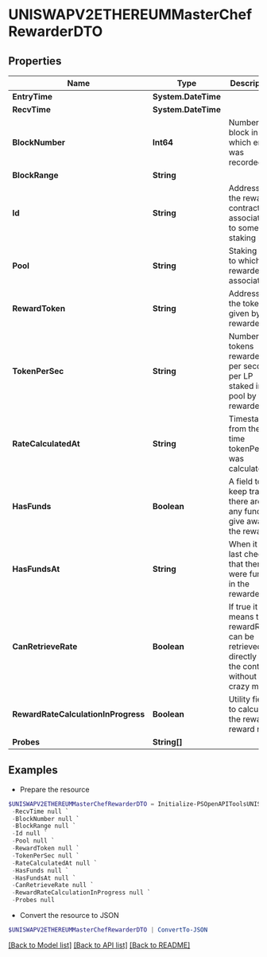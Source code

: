 # UNISWAPV2ETHEREUMMasterChefRewarderDTO
## Properties

Name | Type | Description | Notes
------------ | ------------- | ------------- | -------------
**EntryTime** | **System.DateTime** |  | [optional] 
**RecvTime** | **System.DateTime** |  | [optional] 
**BlockNumber** | **Int64** | Number of block in which entity was recorded. | [optional] 
**BlockRange** | **String** |  | [optional] 
**Id** | **String** | Address of the rewarder contract associated to some staking pool | [optional] 
**Pool** | **String** | Staking pool to which this rewarder is associated | [optional] 
**RewardToken** | **String** | Address of the token given by this rewarder | [optional] 
**TokenPerSec** | **String** | Number of tokens rewarded per second per LP staked in pool by this rewarder | [optional] 
**RateCalculatedAt** | **String** | Timestamp from the last time tokenPerSec was calculated | [optional] 
**HasFunds** | **Boolean** | A field to keep track if there are any funds to give away in the rewarder | [optional] 
**HasFundsAt** | **String** | When it was last checked that there were funds in the rewarder | [optional] 
**CanRetrieveRate** | **Boolean** | If true it means the rewardRate can be retrieved directly from the contract, without crazy math | [optional] 
**RewardRateCalculationInProgress** | **Boolean** | Utility field to calculate the rewarder reward rate | [optional] 
**Probes** | **String[]** |  | [optional] 

## Examples

- Prepare the resource
```powershell
$UNISWAPV2ETHEREUMMasterChefRewarderDTO = Initialize-PSOpenAPIToolsUNISWAPV2ETHEREUMMasterChefRewarderDTO  -EntryTime null `
 -RecvTime null `
 -BlockNumber null `
 -BlockRange null `
 -Id null `
 -Pool null `
 -RewardToken null `
 -TokenPerSec null `
 -RateCalculatedAt null `
 -HasFunds null `
 -HasFundsAt null `
 -CanRetrieveRate null `
 -RewardRateCalculationInProgress null `
 -Probes null
```

- Convert the resource to JSON
```powershell
$UNISWAPV2ETHEREUMMasterChefRewarderDTO | ConvertTo-JSON
```

[[Back to Model list]](../README.md#documentation-for-models) [[Back to API list]](../README.md#documentation-for-api-endpoints) [[Back to README]](../README.md)

